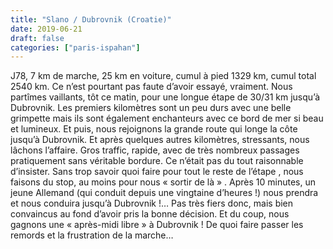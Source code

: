 ```yaml
---
title: "Slano / Dubrovnik (Croatie)"
date: 2019-06-21
draft: false
categories: ["paris-ispahan"]
---
```


J78, 7 km de marche, 25 km en voiture, cumul à pied 1329 km, cumul total 2540 km.
Ce n’est pourtant pas faute d’avoir essayé, vraiment. Nous partîmes vaillants, tôt ce matin, pour une longue étape de 30/31 km jusqu’à Dubrovnik. Les premiers kilomètres sont un peu durs avec une belle grimpette mais ils sont également enchanteurs avec ce bord de mer si beau et lumineux. Et puis, nous rejoignons la grande route qui longe la côte jusqu’à Dubrovnik. Et après quelques autres kilomètres, stressants, nous lâchons l’affaire. Gros traffic, rapide, avec de très nombreux passages pratiquement sans véritable bordure. Ce n’était pas du tout raisonnable d’insister. Sans trop savoir quoi faire pour tout le reste de l’étape , nous faisons du stop, au moins pour nous « sortir de là » . Après 10 minutes, un jeune Allemand (qui conduit depuis une vingtaine d’heures !) nous prendra et nous conduira jusqu’à Dubrovnik !… Pas très fiers donc, mais bien convaincus au fond d’avoir pris la bonne décision.
Et du coup, nous gagnons une « après-midi libre » à Dubrovnik ! De quoi faire passer les remords et la frustration de la marche…
